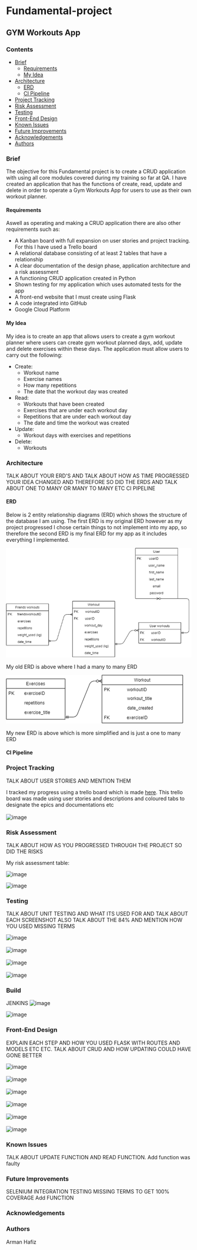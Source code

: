 # Fundamental-project


## GYM Workouts App


### Contents
* [Brief](https://github.com/Armanhafiz4/Fundamental-project/blob/main/README.md#brief) 
  * [Requirements](https://github.com/Armanhafiz4/Fundamental-project/blob/main/README.md#requirements)
  * [My Idea](https://github.com/Armanhafiz4/Fundamental-project/blob/main/README.md#my-idea)
* [Architecture](https://github.com/Armanhafiz4/Fundamental-project/blob/main/README.md#architecture)
  * [ERD](https://github.com/Armanhafiz4/Fundamental-project/blob/main/README.md#erd)
  * [CI Pipeline](https://github.com/Armanhafiz4/Fundamental-project/blob/main/README.md#ci-pipeline)
* [Project Tracking](https://github.com/Armanhafiz4/Fundamental-project/blob/main/README.md#project-tracking)
* [Risk Assessment](https://github.com/Armanhafiz4/Fundamental-project/blob/main/README.md#risk-assessment)
* [Testing](https://github.com/Armanhafiz4/Fundamental-project/blob/main/README.md#testing)
* [Front-End Design](https://github.com/Armanhafiz4/Fundamental-project/blob/main/README.md#front-end-design)
* [Known Issues](https://github.com/Armanhafiz4/Fundamental-project/blob/main/README.md#known-issues)
* [Future Improvements](https://github.com/Armanhafiz4/Fundamental-project/blob/main/README.md#future-improvements)
* [Acknowledgements](https://github.com/Armanhafiz4/Fundamental-project/blob/main/README.md#acknowledgements)
* [Authors](https://github.com/Armanhafiz4/Fundamental-project/blob/main/README.md#authors)

### Brief 
The objective for this Fundamental project is to create a CRUD application with using all core modules covered during my training so far at QA. I have created an application that has the functions of create, read, update and delete in order to operate a Gym Workouts App for users to use as their own workout planner.

#### Requirements
Aswell as operating and making a CRUD application there are also other requirements such as:

* A Kanban board with full expansion on user stories and project tracking. For this I have used a   Trello board
* A relational database consisting of at least 2 tables that have a relationship
* A clear documentation of the design phase, application architecture and a risk assessment 
* A functioning CRUD application created in Python
* Shown testing for my application which uses automated tests for the app
* A front-end website that I must create using Flask
* A code integrated into GitHub
* Google Cloud Platform

#### My Idea

My idea is to create an app that allows users to create a gym workout planner where users can create gym workout planned days, add, update and delete exercises within these days. The application must allow users to carry out the following: 

* Create: 
  * Workout name 
  * Exercise names 
  * How many repetitions
  * The date that the workout day was created
* Read: 
  * Workouts that have been created
  * Exercises that are under each workout day
  * Repetitions that are under each workout day
  * The date and time the workout was created
* Update: 
  * Workout days with exercises and repetitions
* Delete: 
  * Workouts
  
### Architecture 
TALK ABOUT YOUR ERD'S AND TALK ABOUT HOW AS TIME PROGRESSED YOUR IDEA CHANGED AND THEREFORE SO DID THE ERDS AND TALK ABOUT ONE TO MANY OR MANY TO MANY ETC
CI PIPELINE

#### ERD
Below is 2 entity relationship diagrams (ERD) which shows the structure of the database I am using. The first ERD is my original ERD however as my project progressed I chose certain things to not implement into my app, so therefore the second ERD is my final ERD for my app as it includes everything I implemented.

![alt text](https://github.com/Armanhafiz4/Fundamental-project/blob/main/Original%20ERD%20Diagram.png) 


My old ERD is above where I had a many to many ERD


![alt_text](https://github.com/Armanhafiz4/Fundamental-project/blob/main/ERD%20new%20Diagram.png)


My new ERD is above which is more simplified and is just a one to many ERD

#### CI Pipeline

### Project Tracking
TALK ABOUT USER STORIES AND MENTION THEM

I tracked my progress using a trello board which is made [here](https://trello.com/b/ihNNyfj3/qa-fundamental-project). This trello board was made using user stories and descriptions and coloured tabs to designate the epics and documentations etc 
<br><br>
![image](https://user-images.githubusercontent.com/74771197/103489502-db415c80-4e0c-11eb-8e31-b97b1b835a4e.png)


### Risk Assessment
TALK ABOUT HOW AS YOU PROGRESSED THROUGH THE PROJECT SO DID THE RISKS

My risk assessment table:

![image](https://user-images.githubusercontent.com/74771197/103491155-3ed18700-4e19-11eb-8cbd-e694ebf70e1d.png)


![image](https://user-images.githubusercontent.com/74771197/103492775-22d3e280-4e25-11eb-97af-c14bb9c07876.png)


### Testing
TALK ABOUT UNIT TESTING AND WHAT ITS USED FOR AND TALK ABOUT EACH SCREENSHOT
ALSO TALK ABOUT THE 84% AND MENTION HOW YOU USED MISSING TERMS

![image](https://user-images.githubusercontent.com/74771197/103464355-f045bf00-4d2a-11eb-938e-396fef918d83.png)
<br><br>
![image](https://user-images.githubusercontent.com/74771197/103464362-14090500-4d2b-11eb-8a40-d865d1268046.png)
<br><br>
![image](https://user-images.githubusercontent.com/74771197/103464375-208d5d80-4d2b-11eb-936b-b0d471b1892a.png)
<br><br>
![image](https://user-images.githubusercontent.com/74771197/103489423-5eae7e00-4e0c-11eb-81bb-4935c4e83e44.png)


### Build
JENKINS
![image](https://user-images.githubusercontent.com/74771197/103557342-f367b900-4eaa-11eb-83b0-125b872b7789.png)

![image](https://user-images.githubusercontent.com/74771197/103574785-73e8e280-4ec8-11eb-9cc9-5fe6e8bcde95.png)




### Front-End Design
EXPLAIN EACH STEP AND HOW YOU USED FLASK WITH ROUTES AND MODELS ETC ETC. TALK ABOUT CRUD AND HOW UPDATING COULD HAVE GONE BETTER

![image](https://user-images.githubusercontent.com/74771197/103464266-40705180-4d2a-11eb-90fb-1c540a885e5b.png) 
<br><br>
![image](https://user-images.githubusercontent.com/74771197/103464288-6c8bd280-4d2a-11eb-9935-2081387385cb.png)
<br><br>
![image](https://user-images.githubusercontent.com/74771197/103464298-7dd4df00-4d2a-11eb-89ef-8eb4dc7c2b27.png)
<br><br>
![image](https://user-images.githubusercontent.com/74771197/103464309-8a593780-4d2a-11eb-87b6-cc17d3c0917e.png)
<br><br>
![image](https://user-images.githubusercontent.com/74771197/103464331-ad83e700-4d2a-11eb-95bb-441c319f760a.png)
<br><br>
![image](https://user-images.githubusercontent.com/74771197/103464337-bb396c80-4d2a-11eb-8402-6b71b357ac49.png)


### Known Issues
TALK ABOUT UPDATE FUNCTION AND READ FUNCTION. Add function was faulty

### Future Improvements
SELENIUM INTEGRATION TESTING
MISSING TERMS TO GET 100% COVERAGE
Add FUNCTION

### Acknowledgements

### Authors
Arman Hafiz
